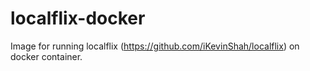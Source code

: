 # localflix-docker
Image for running localflix (https://github.com/iKevinShah/localflix) on docker container.
